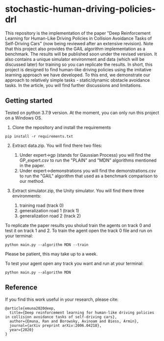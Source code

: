 # stochastic-human-driving-policies-drl
This repository is the implementation of the paper "Deep Reinforcement Learning for Human-Like Driving Policies in Collision Avoidance Tasks of Self-Driving Cars" (now being reviewed after an extensive revision).
Note that this project also provides the GAIL algorithm implementation as a benchmark. The results will be published soon under the revised version. It also contains a unique simulator environment and data (which will be discussed later) for training so you can replicate the results.
In short, this project is designed to find human-like driving policies using the imitative learning approach we have developed. To this end, we demonstrate our approach to relatively simple tasks - static/dynamic obstacle avoidance tasks. In the article, you will find further discussions and limitations.

## Getting started
Tested on python 3.7.9 version. At the moment, you can only run this project on a Windows OS. 

1. Clone the repository and install the requirements
```
pip install -r requirements.txt
```

2. Extract data.zip. You will find there two files: 
   1. Under expert->gp (stands for Gaussian Process) you will find the GP_expert.csv to run the "PLAIN" and "MDN" algorithms mentioned in the paper.
   2. Under expert->demonstrations you will find the demonstrations.csv to run the "GAIL" algorithm that used as a benchmark comparison to our method.

3. Extract simulator.zip, the Unity simulator. You will find there three environments:
   1. training road (track 0)
   2. generalization road 1 (track 1)
   3. generalization road 2 (track 2)

To replicate the paper results you sholud train the agents on track 0 and test it on track 1 and 2.
To train the agent open the track 0 file and run on your terminal:
```
python main.py --algorithm MDN --train
```
Please be patient, this may take up to a week.

To test your agent open any track you want and run at your terminal:
```
python main.py --algorithm MDN
```

## Reference
If you find this work useful in your research, please cite:
```
@article{emuna2020deep,
  title={Deep reinforcement learning for human-like driving policies in collision avoidance tasks of self-driving cars},
  author={Emuna, Ran and Borowsky, Avinoam and Biess, Armin},
  journal={arXiv preprint arXiv:2006.04218},
  year={2020}
}
```
